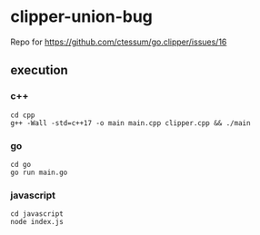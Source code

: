 # clipper-union-bug
Repo for https://github.com/ctessum/go.clipper/issues/16

## execution 

### c++

```shell
cd cpp
g++ -Wall -std=c++17 -o main main.cpp clipper.cpp && ./main
```

### go

```shell
cd go
go run main.go
```

### javascript

```shell
cd javascript
node index.js
```